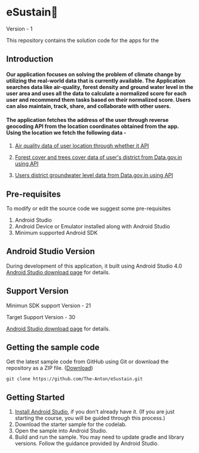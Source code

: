 # eSustain🌳
Version - 1

This repository contains the solution code for the apps for the

Introduction
------------

#### Our application focuses on solving the problem of climate change by utilizing the real-world data that is currently available. The Application searches data like air-quality, forest density and ground water level in the user area and uses all the data to calculate a normalized score for each user and recommend them tasks based on their normalized score. Users can also maintain, track, share, and collaborate with other users.

#### The application fetches the address of the user through reverse geocoding API from the location coordinates obtained from the app. Using the location we fetch the following data - 

1. [Air quality data of user location through whether it API](https://www.weatherbit.io/api/airquality-current)

2. [Forest cover and trees cover data of user's district from Data.gov.in using API](https://data.gov.in/resources/stateut-wise-tree-cover-estimates-india-state-forest-report-isfr-during-2015from-ministry/api#/Resource/get_resource_4b573150_4b0e_4a38_9f4b_ae643de88f09)

3. [Users district groundwater level data from Data.gov.in using API](https://data.gov.in/resources/district-wise-dynamic-ground-water-resources-july-2017-0)



Pre-requisites
--------------

To modify or edit the source code we suggest some pre-requisites

1. Android Studio
2. Android Device or Emulator installed along with Android Studio
3. Minimum supported Android SDK

Android Studio Version
----------------------

During development of this application, it built using Android Studio 4.0
[Android Studio download page](https://developer.android.com/studio) for details.  

Support Version
----------------------

Minimun SDK support Version - 21

Target Support Version - 30

[Android Studio download page](https://developer.android.com/studio) for details. 

## Getting the sample code

Get the latest sample code from GitHub using Git or download the repository as a ZIP file.
([Download](https://github.com/The-Anton/eSustain/archive/refs/heads/main.zip))

    git clone https://github.com/The-Anton/eSustain.git

Getting Started
---------------

1. [Install Android Studio](https://developer.android.com/studio/install.html),
if you don't already have it. (If you are just starting the course, you will be guided
through this process.)
2. Download the starter sample for the codelab.
2. Open the sample into Android Studio.
3. Build and run the sample. You may need to update gradle and library versions. 
Follow the guidance provided by Android Studio. 
